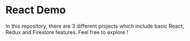 # React Demo
In this repository, there are 3 different projects which include basic React, Redux and Firestore features. Feel free to explore !
